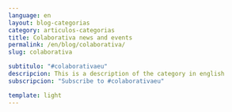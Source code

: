 ```yaml
---
language: en
layout: blog-categorias
category: articulos-categorias
title: Colaborativa news and events
permalink: /en/blog/colaborativa/
slug: colaborativa

subtitulo: "#colaborativaeu"
descripcion: This is a description of the category in english
subscripcion: "Subscribe to #colaborativaeu"

template: light
---
```

